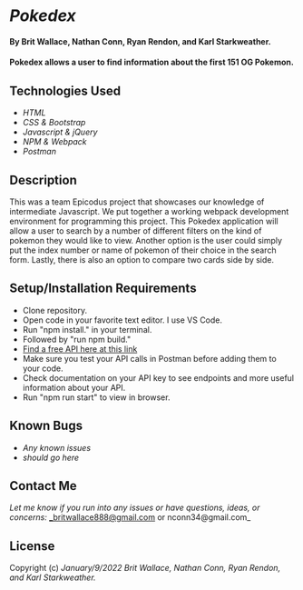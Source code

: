 # _Pokedex_

#### By **Brit Wallace, Nathan Conn, Ryan Rendon, and Karl Starkweather.**

#### Pokedex allows a user to find information about the first 151 OG Pokemon. 


## Technologies Used

* _HTML_
* _CSS & Bootstrap_
* _Javascript & jQuery_
* _NPM & Webpack_
* _Postman_

## Description

This was a team Epicodus project that showcases our knowledge of intermediate Javascript. We put together a working webpack development environment for programming this project. This Pokedex application will allow a user to search by a number of different filters on the kind of pokemon they would like to view. Another option is the user could simply put the index number or name of pokemon of their choice in the search form. Lastly, there is also an option to compare two cards side by side.  

## Setup/Installation Requirements

* Clone repository.
* Open code in your favorite text editor. I use VS Code.
* Run "npm install." in your terminal.
* Followed by "run npm build."
* [Find a free API here at this link](https://pokeapi.co)
* Make sure you test your API calls in Postman before adding them to your code.
* Check documentation on your API key to see endpoints and more useful information about your API.
* Run "npm run start" to view in browser.

## Known Bugs

* _Any known issues_
* _should go here_

## Contact Me

_Let me know if you run into any issues or have questions, ideas, or concerns:_
_britwallace888@gmail.com or nconn34@gmail.com_ 

## License

Copyright (c) _January/9/2022_ _Brit Wallace, Nathan Conn, Ryan Rendon, and Karl Starkweather._